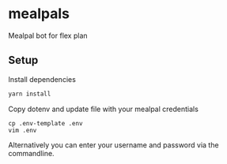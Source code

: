# mealpals
Mealpal bot for flex plan

## Setup

Install dependencies
```sh
yarn install
```

Copy dotenv and update file with your mealpal credentials
```
cp .env-template .env
vim .env
```

Alternatively you can enter your username and password via the commandline.
